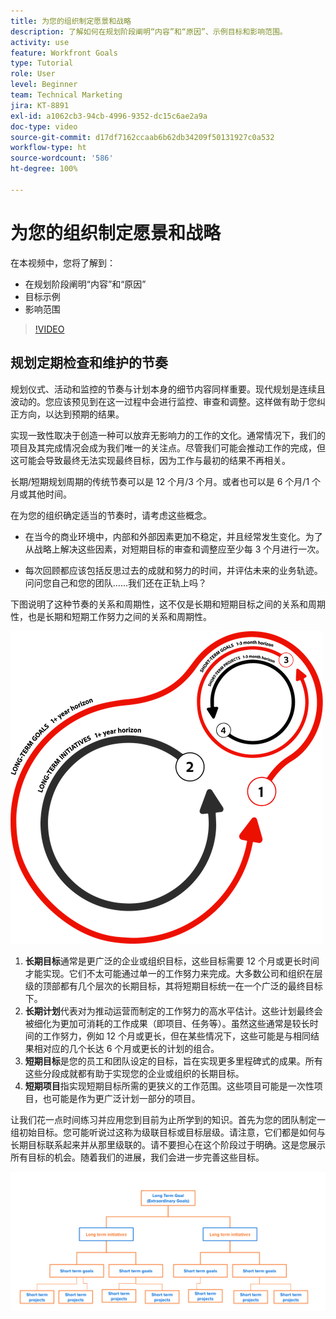```yaml
---
title: 为您的组织制定愿景和战略
description: 了解如何在规划阶段阐明“内容”和“原因”、示例目标和影响范围。
activity: use
feature: Workfront Goals
type: Tutorial
role: User
level: Beginner
team: Technical Marketing
jira: KT-8891
exl-id: a1062cb3-94cb-4996-9352-dc15c6ae2a9a
doc-type: video
source-git-commit: d17df7162ccaab6b62db34209f50131927c0a532
workflow-type: ht
source-wordcount: '586'
ht-degree: 100%

---
```


# 为您的组织制定愿景和战略

在本视频中，您将了解到：

* 在规划阶段阐明“内容”和“原因”
* 目标示例
* 影响范围

>[!VIDEO](https://video.tv.adobe.com/v/335185/?quality=12&learn=on&enablevpops)

## 规划定期检查和维护的节奏

规划仪式、活动和监控的节奏与计划本身的细节内容同样重要。现代规划是连续且波动的。您应该预见到在这一过程中会进行监控、审查和调整。这样做有助于您纠正方向，以达到预期的结果。

实现一致性取决于创造一种可以放弃无影响力的工作的文化。通常情况下，我们的项目及其完成情况会成为我们唯一的关注点。尽管我们可能会推动工作的完成，但这可能会导致最终无法实现最终目标，因为工作与最初的结果不再相关。

长期/短期规划周期的传统节奏可以是 12 个月/3 个月。或者也可以是 6 个月/1 个月或其他时间。

在为您的组织确定适当的节奏时，请考虑这些概念。

* 在当今的商业环境中，内部和外部因素更加不稳定，并且经常发生变化。为了从战略上解决这些因素，对短期目标的审查和调整应至少每 3 个月进行一次。

* 每次回顾都应该包括反思过去的成就和努力的时间，并评估未来的业务轨迹。问问您自己和您的团队......我们还在正轨上吗？

下图说明了这种节奏的关系和周期性，这不仅是长期和短期目标之间的关系和周期性，也是长期和短期工作努力之间的关系和周期性。

![战略执行周期图](assets/02-workfront-goals-strategic-execution-cycle.png)

1. **长期目标**&#x200B;通常是更广泛的企业或组织目标，这些目标需要 12 个月或更长时间才能实现。它们不太可能通过单一的工作努力来完成。大多数公司和组织在层级的顶部都有几个层次的长期目标，其将短期目标统一在一个广泛的最终目标下。
1. **长期计划**&#x200B;代表对为推动运营而制定的工作努力的高水平估计。这些计划最终会被细化为更加可消耗的工作成果（即项目、任务等）。虽然这些通常是较长时间的工作努力，例如 12 个月或更长，但在某些情况下，这些可能是与相同结果相对应的几个长达 6 个月或更长的计划的组合。
1. **短期目标**&#x200B;是您的员工和团队设定的目标，旨在实现更多里程碑式的成果。所有这些分段成就都有助于实现您的企业或组织的长期目标。
1. **短期项目**&#x200B;指实现短期目标所需的更狭义的工作范围。这些项目可能是一次性项目，也可能是作为更广泛计划一部分的项目。

<!--
Your turn graphic
-->

让我们花一点时间练习并应用您到目前为止所学到的知识。首先为您的团队制定一组初始目标。您可能听说过这称为级联目标或目标层级。请注意，它们都是如何与长期目标联系起来并从那里级联的。请不要担心在这个阶段过于明确。这是您展示所有目标的机会。随着我们的进展，我们会进一步完善这些目标。

![绘制短期和长期目标的图表](assets/03-workfront-goals-goal-mapping.png)
